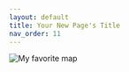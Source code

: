 ```yaml
---
layout: default
title: Your New Page's Title
nav_order: 11
---
```

![My favorite map](img/fav-map.png)
